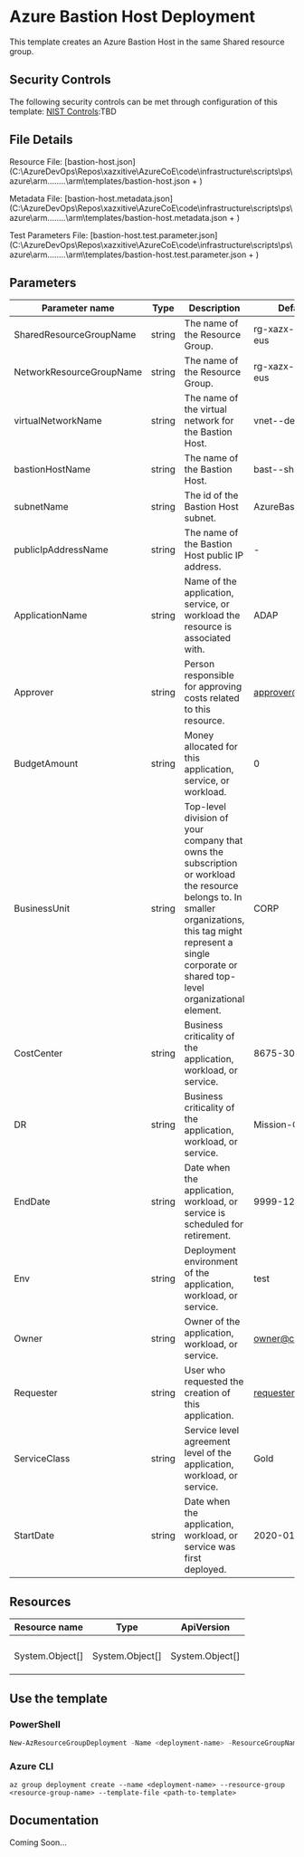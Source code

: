 # Azure Bastion Host Deployment

This template creates an Azure Bastion Host in the same Shared resource group.

## Security Controls

The following security controls can be met through configuration of this template:
      [NIST Controls](security-controls.md):TBD

## File Details

Resource File: [bastion-host.json](C:\AzureDevOps\Repos\xazxitive\AzureCoE\code\infrastructure\scripts\ps\azure\arm\..\..\..\..\arm\templates/bastion-host.json + )

Metadata File: [bastion-host.metadata.json](C:\AzureDevOps\Repos\xazxitive\AzureCoE\code\infrastructure\scripts\ps\azure\arm\..\..\..\..\arm\templates/bastion-host.metadata.json + )

Test Parameters File: [bastion-host.test.parameter.json](C:\AzureDevOps\Repos\xazxitive\AzureCoE\code\infrastructure\scripts\ps\azure\arm\..\..\..\..\arm\templates/bastion-host.test.parameter.json + )

## Parameters

Parameter name | Type | Description | DefaultValue
-------------- | ---- | ----------- | ------------
SharedResourceGroupName | string | The name of the Resource Group. | rg-xazx-shared-dev-eus
NetworkResourceGroupName | string | The name of the Resource Group. | rg-xazx-network-dev-eus
virtualNetworkName | string | The name of the virtual network for the Bastion Host. | vnet--dev
bastionHostName | string | The name of the Bastion Host. | bast--shared-dev-eus
subnetName     | string | The id of the Bastion Host subnet. | AzureBastionSubnet
publicIpAddressName | string | The name of the Bastion Host public IP address. | -
ApplicationName | string | Name of the application, service, or workload the resource is associated with. | ADAP
Approver       | string | Person responsible for approving costs related to this resource. | approver@company.org
BudgetAmount   | string | Money allocated for this application, service, or workload. | 0
BusinessUnit   | string | Top-level division of your company that owns the subscription or workload the resource belongs to. In smaller organizations, this tag might represent a single corporate or shared top-level organizational element. | CORP
CostCenter     | string | Business criticality of the application, workload, or service. | 8675-309
DR             | string | Business criticality of the application, workload, or service. | Mission-Critical
EndDate        | string | Date when the application, workload, or service is scheduled for retirement. | 9999-12-31
Env            | string | Deployment environment of the application, workload, or service. | test
Owner          | string | Owner of the application, workload, or service. | owner@company.org
Requester      | string | User who requested the creation of this application. | requester@company.org
ServiceClass   | string | Service level agreement level of the application, workload, or service. | Gold
StartDate      | string | Date when the application, workload, or service was first deployed. | 2020-01-01

## Resources

Resource name | Type | ApiVersion
------------- | ---- | ----------
              |      |
              |      |
              |      |
              |      |
System.Object[] | System.Object[] | System.Object[]
              |      |
              |      |
              |      |

## Use the template

### PowerShell

```powershell
New-AzResourceGroupDeployment -Name <deployment-name> -ResourceGroupName <resource-group-name> -TemplateFile <path-to-template>
```

### Azure CLI

```text
az group deployment create --name <deployment-name> --resource-group <resource-group-name> --template-file <path-to-template>
```

## Documentation

Coming Soon...
